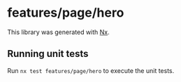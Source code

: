 # features/page/hero

This library was generated with [Nx](https://nx.dev).

## Running unit tests

Run `nx test features/page/hero` to execute the unit tests.
